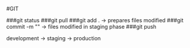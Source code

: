 #GIT

###git status 
###git pull
###git add . -> prepares files modified
###git commit -m "" -> files modified in staging phase
###git push



development -> staging -> production 